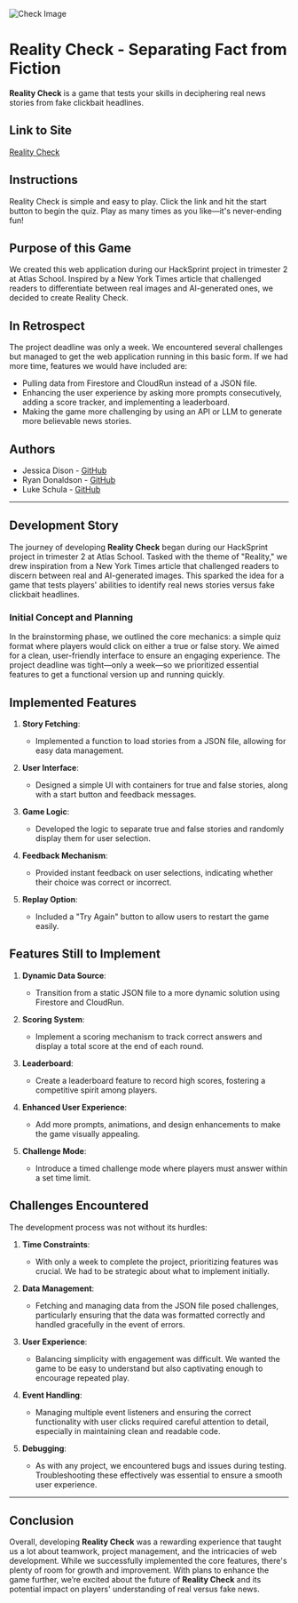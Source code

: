 <img src="check.png"
     alt="Check Image" />

# Reality Check - Separating Fact from Fiction

**Reality Check** is a game that tests your skills in deciphering real news stories from fake clickbait headlines.

## Link to Site
[Reality Check](#)

## Instructions
Reality Check is simple and easy to play. Click the link and hit the start button to begin the quiz. Play as many times as you like—it's never-ending fun!

## Purpose of this Game
We created this web application during our HackSprint project in trimester 2 at Atlas School. Inspired by a New York Times article that challenged readers to differentiate between real images and AI-generated ones, we decided to create Reality Check.

## In Retrospect
The project deadline was only a week. We encountered several challenges but managed to get the web application running in this basic form. If we had more time, features we would have included are:

- Pulling data from Firestore and CloudRun instead of a JSON file.
- Enhancing the user experience by asking more prompts consecutively, adding a score tracker, and implementing a leaderboard.
- Making the game more challenging by using an API or LLM to generate more believable news stories.

## Authors
- Jessica Dison - [GitHub](#)
- Ryan Donaldson - [GitHub](#)
- Luke Schula - [GitHub](#)

---

## Development Story

The journey of developing **Reality Check** began during our HackSprint project in trimester 2 at Atlas School. Tasked with the theme of "Reality," we drew inspiration from a New York Times article that challenged readers to discern between real and AI-generated images. This sparked the idea for a game that tests players' abilities to identify real news stories versus fake clickbait headlines.

### Initial Concept and Planning
In the brainstorming phase, we outlined the core mechanics: a simple quiz format where players would click on either a true or false story. We aimed for a clean, user-friendly interface to ensure an engaging experience. The project deadline was tight—only a week—so we prioritized essential features to get a functional version up and running quickly.

## Implemented Features
1. **Story Fetching**: 
   - Implemented a function to load stories from a JSON file, allowing for easy data management.
   
2. **User Interface**: 
   - Designed a simple UI with containers for true and false stories, along with a start button and feedback messages.

3. **Game Logic**:
   - Developed the logic to separate true and false stories and randomly display them for user selection.

4. **Feedback Mechanism**:
   - Provided instant feedback on user selections, indicating whether their choice was correct or incorrect.

5. **Replay Option**:
   - Included a "Try Again" button to allow users to restart the game easily.

## Features Still to Implement
1. **Dynamic Data Source**:
   - Transition from a static JSON file to a more dynamic solution using Firestore and CloudRun.

2. **Scoring System**:
   - Implement a scoring mechanism to track correct answers and display a total score at the end of each round.

3. **Leaderboard**:
   - Create a leaderboard feature to record high scores, fostering a competitive spirit among players.

4. **Enhanced User Experience**:
   - Add more prompts, animations, and design enhancements to make the game visually appealing.

5. **Challenge Mode**:
   - Introduce a timed challenge mode where players must answer within a set time limit.

## Challenges Encountered
The development process was not without its hurdles:

1. **Time Constraints**:
   - With only a week to complete the project, prioritizing features was crucial. We had to be strategic about what to implement initially.

2. **Data Management**:
   - Fetching and managing data from the JSON file posed challenges, particularly ensuring that the data was formatted correctly and handled gracefully in the event of errors.

3. **User Experience**:
   - Balancing simplicity with engagement was difficult. We wanted the game to be easy to understand but also captivating enough to encourage repeated play.

4. **Event Handling**:
   - Managing multiple event listeners and ensuring the correct functionality with user clicks required careful attention to detail, especially in maintaining clean and readable code.

5. **Debugging**:
   - As with any project, we encountered bugs and issues during testing. Troubleshooting these effectively was essential to ensure a smooth user experience.

---

## Conclusion
Overall, developing **Reality Check** was a rewarding experience that taught us a lot about teamwork, project management, and the intricacies of web development. While we successfully implemented the core features, there's plenty of room for growth and improvement. With plans to enhance the game further, we’re excited about the future of **Reality Check** and its potential impact on players' understanding of real versus fake news.
